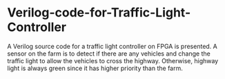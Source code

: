 # Verilog-code-for-Traffic-Light-Controller

A Verilog source code for a traffic light controller on FPGA is presented. A sensor on the farm is to detect if there are any vehicles and change the traffic light to allow the vehicles to cross the highway. Otherwise, highway light is always green since it has higher priority than the farm. 